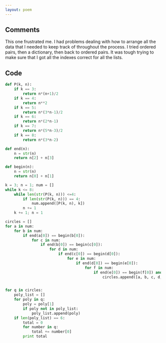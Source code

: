 ```yaml
---
layout: poem
---
```


## Comments

This one frustrated me. I had problems dealing with how to arrange all the data
that I needed to keep track of throughout the process. I tried ordered pairs,
then a dictionary, then back to ordered pairs. It was tough trying to make sure
that I got all the indexes correct for all the lists.

## Code

```python
def P(k, n):
	if k == 3:
		return n*(n+1)/2
	if k == 4:
		return n**2
	if k == 5:
		return n*(3*n-1)/2
	if k == 6:
		return n*(2*n-1)
	if k == 7:
		return n*(5*n-3)/2
	if k == 8:
		return n*(3*n-2)

def end(n):
	n = str(n)
	return n[2] + n[3]

def begin(n):
	n = str(n)
	return n[0] + n[1]

k = 3; n = 1; num = []
while k <= 8:
	while len(str(P(k, n))) <=4:
		if len(str(P(k, n))) == 4:
			num.append([P(k, n), k])
		n += 1
	k += 1; n = 1

circles = []
for a in num:
	for b in num:
		if end(a[0]) == begin(b[0]):
			for c in num:
				if end(b[0]) == begin(c[0]):
					for d in num:
						if end(c[0]) == begin(d[0]):
							for e in num:
								if end(d[0]) == begin(e[0]):
									for f in num:
										if end(e[0]) == begin(f[0]) and end(f[0]) == begin(a[0]):
											circles.append([a, b, c, d, e, f])


for q in circles:
	poly_list = []
	for poly in q:
		poly = poly[1]
		if poly not in poly_list:
			poly_list.append(poly)
	if len(poly_list) == 6:
		total = 0
		for number in q:
			total += number[0]
		print total
```
